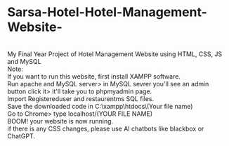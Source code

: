 # Sarsa-Hotel-Hotel-Management-Website-
<br>
My Final Year Project of Hotel Management Website using HTML, CSS, JS and MySQL
<br>
Note:
<br>
If you want to run this website, first install XAMPP software.
<br>
Run apache and MySQL server> in MySQL sevrer you'll see an admin button click it> it'll take you to phpmyadmin page.
<br>
Import Registereduser and restaurentms SQL files.
<br>
Save the downloaded code in C:\xampp\htdocs\(Your file name)
<br>
Go to Chrome> type localhost/(YOUR FILE NAME)
<br>
BOOM! your website is now running.
<br>
if there is any CSS changes, please use AI chatbots like blackbox or ChatGPT.

